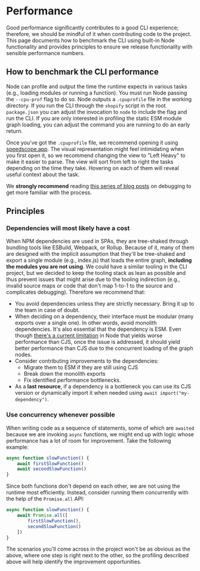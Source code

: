# Performance

Good performance significantly contributes to a good CLI experience; therefore, we should be mindful of it when contributing code to the project. This page documents how to benchmark the CLI using built-in Node functionality and provides principles to ensure we release functionality with sensible performance numbers.

## How to benchmark the CLI performance

Node can profile and output the time the runtime expects in various tasks (e.g., loading modules or running a function).
You must run Node passing the `--cpu-prof` flag to do so. Node outputs a `.cpuprofile` file in the working directory. If you run the CLI through the `shopify` script in the root `package.json` you can adjust the invocation to `node` to include the flag and run the CLI.
If you are only interested in profiling the static ESM module graph loading, you can adjust the command you are running to do an early return.


Once you've got the `.cpuprofile` file, we recommend opening it using [speedscope.app](https://speedscope.app).
The visual representation might feel intimidating when you first open it, so we recommend changing the view to "Left Heavy" to make it easier to parse. The view will sort from left to right the tasks depending on the time they take. Hovering on each of them will reveal useful context about the task.

We **strongly recommend** reading [this series of blog posts](https://marvinh.dev/blog/speeding-up-javascript-ecosystem/) on debugging to get more familiar with the process.

## Principles

### Dependencies will most likely have a cost

When NPM dependencies are used in SPAs, they are tree-shaked through bundling tools like ESBuild, Webpack, or Rollup. Because of it, many of them are designed with the implicit assumption that they'll be tree-shaked and export a single module (e.g., index.js) that loads the entire graph, **including the modules you are not using**. We could have a similar tooling in the CLI project, but we decided to keep the tooling stack as lean as possible and thus prevent issues that might arise due to the tooling indirection (e.g., invalid source maps or code that don't map 1-to-1 to the source and complicates debugging). Therefore we recommend that:

- You avoid dependencies unless they are strictly necessary. Bring it up to the team in case of doubt.
- When deciding on a dependency, their interface must be modular (many exports over a single one). In other words, avoid monolith dependencies. It's also essential that the dependency is ESM. Even though [there's a current limitation](https://marvinh.dev/blog/speeding-up-javascript-ecosystem-part-2/) in Node that yields worse performance than CJS, once the issue is addressed, it should yield better performance than CJS due to the concurrent loading of the graph nodes.
- Consider contributing improvements to the dependencies:
  - Migrate them to ESM if they are still using CJS
  - Break down the monolith exports
  - Fix identified performance bottlenecks.
- As a **last resource**, if a dependency is a bottleneck you can use its CJS version or dynamically import it when needed using `await import("my-dependency")`.

### Use concurrency whenever possible

When writing code as a sequence of statements, some of which are `awaited` because we are invoking `async` functions, we might end up with logic whose performance has a lot of room for improvement. Take the following example:

```js
async function slowFunction() {
    await firstSlowFunction()
    await secondSlowFunction()
}
```

Since both functions don't depend on each other, we are not using the runtime most efficiently. Instead, consider running them concurrently with the help of the `Promise.all` API:

```js
async function slowFunction() {
    await Promise.all([
        firstSlowFunction(),
        secondSlowFunction()
    ])
}
```

The scenarios you'll come across in the project won't be as obvious as the above, where one step is right next to the other, so the profiling described above will help identify the improvement opportunities.

